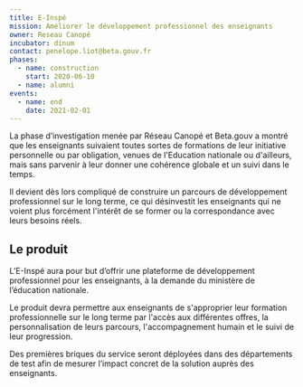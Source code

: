 ```yaml
---
title: E-Inspé
mission: Améliorer le développement professionnel des enseignants
owner: Reseau Canopé
incubator: dinum
contact: penelope.liot@beta.gouv.fr
phases:
  - name: construction
    start: 2020-06-10
  - name: alumni
events:
  - name: end
    date: 2021-02-01
---
```

La phase d’investigation menée par Réseau Canopé et Beta.gouv a montré que les enseignants suivaient toutes sortes de formations de leur initiative personnelle ou par obligation, venues de l'Education nationale ou d'ailleurs, mais sans parvenir à leur donner une cohérence globale et un suivi dans le temps.

Il devient dès lors compliqué de construire un parcours de développement professionnel sur le long terme, ce qui désinvestit les enseignants qui ne voient plus forcément l'intérêt de se former ou la correspondance avec leurs besoins réels.

## Le produit
L’E-Inspé aura pour but d’offrir une plateforme de développement professionnel pour les enseignants, à la demande du ministère de l’éducation nationale.

Le produit devra permettre aux enseignants de s'approprier leur formation professionnelle sur le long terme par l'accès aux différentes offres, la personnalisation de leurs parcours, l'accompagnement humain et le suivi de leur progression.

Des premières briques du service seront déployées dans des départements de test afin de mesurer l’impact concret de la solution auprès des enseignants.
